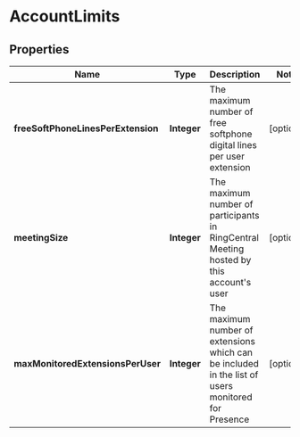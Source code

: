 
# AccountLimits

## Properties
Name | Type | Description | Notes
------------ | ------------- | ------------- | -------------
**freeSoftPhoneLinesPerExtension** | **Integer** | The maximum number of free softphone digital lines per user extension |  [optional]
**meetingSize** | **Integer** | The maximum number of participants in RingCentral Meeting hosted by this account&#39;s user |  [optional]
**maxMonitoredExtensionsPerUser** | **Integer** | The maximum number of extensions which can be included in the list of users monitored for Presence |  [optional]



